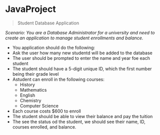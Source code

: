 # JavaProject

> Student Database Application

*Scenario: You are a Database Administrator for a university and need to create an application to manage student enrollments and balance.*
- You application should do the following:
- Ask the user how many new studentd will be added to the database
- The user should be prompted to enter the name and year foe each student
- The student should have a 5-digit unique ID, which the first number being their grade level 
- Astudent can enroll in the following courses:
  - History 
  - Mathematics 
  - English 
  - Chemistry 
  - Computer Science 
- Each course costs $600 to enroll
- The student should be able to view their balance and pay the tuition
- The see the status od the student, we should see their name, ID, courses enrolled, and balance.
